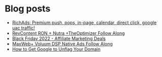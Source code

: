 # Blog posts
<!-- BLOG-POST-LIST:START -->
- [RichAds: Premium push, pops, in-page, calendar, direct click, google uac traffic!](https://afflift.com/f/threads/richads-premium-push-pops-in-page-calendar-direct-click-google-uac-traffic.991/)
- [RevContent RON + Nutra +TheOptimizer Follow Along](https://afflift.com/f/threads/revcontent-ron-nutra-theoptimizer-follow-along.7210/)
- [Black Friday 2022 - Affiliate Marketing Deals](https://afflift.com/f/threads/black-friday-2022-affiliate-marketing-deals.9962/)
- [MaxWeb+ Voluum DSP Native Ads Follow Along](https://afflift.com/f/threads/maxweb-voluum-dsp-native-ads-follow-along.6696/)
- [How to Get Google to Unflag Your Domain](https://afflift.com/f/threads/how-to-get-google-to-unflag-your-domain.9960/)
<!-- BLOG-POST-LIST:END -->
